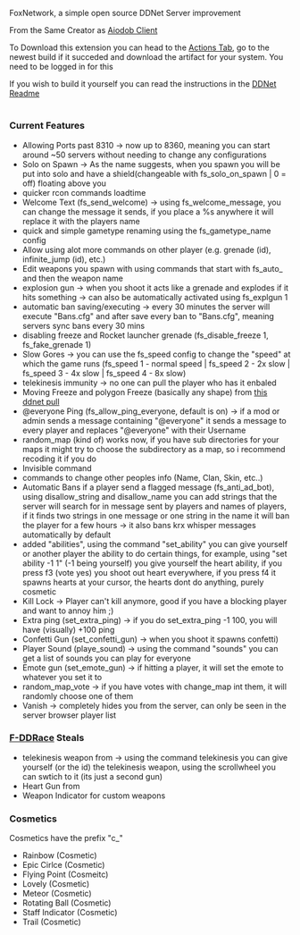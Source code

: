 FoxNetwork, a simple open source DDNet Server improvement

From the Same Creator as [Aiodob Client](https://github.com/qxdFox/Aiodob-Client-DDNet)

To Download this extension you can head to the [Actions Tab](https://github.com/qxdFoxs/FoxNet-DDNet/actions/workflows/build.yml), go to the newest build if it succeded and download the artifact for your system. You need to be logged in for this

If you wish to build it yourself you can read the instructions in the [DDNet Readme](https://github.com/ddnet/ddnet)

#
### Current Features

- Allowing Ports past 8310 -> now up to 8360, meaning you can start around ~50 servers without needing to change any configurations
- Solo on Spawn -> As the name suggests, when you spawn you will be put into solo and have a shield(changeable with fs_solo_on_spawn | 0 = off) floating above you
- quicker rcon commands loadtime
- Welcome Text (fs_send_welcome) -> using fs_welcome_message, you can change the message it sends, if you place a %s anywhere it will replace it with the players name
- quick and simple gametype renaming using the fs_gametype_name config
- Allow using alot more commands on other player (e.g. grenade (id), infinite_jump (id), etc.)
- Edit weapons you spawn with using commands that start with fs_auto_ and then the weapon name
- explosion gun -> when you shoot it acts like a grenade and explodes if it hits something -> can also be automatically activated using fs_explgun 1
- automatic ban saving/executing -> every 30 minutes the server will execute "Bans.cfg" and after save every ban to "Bans.cfg", meaning servers sync bans every 30 mins
- disabling freeze and Rocket launcher grenade (fs_disable_freeze 1, fs_fake_grenade 1)
- Slow Gores -> you can use the fs_speed config to change the "speed" at which the game runs (fs_speed 1 - normal speed | fs_speed 2 - 2x slow | fs_speed 3 - 4x slow | fs_speed 4 - 8x slow)
- telekinesis immunity -> no one can pull the player who has it enbaled
- Moving Freeze and polygon Freeze (basically any shape) from [this ddnet pull](https://github.com/ddnet/ddnet/pull/9469)
- @everyone Ping (fs_allow_ping_everyone, default is on) -> if a mod or admin sends a message containing "@everyone" it sends a message to every player and replaces "@everyone" with their Username
- random_map (kind of) works now, if you have sub directories for your maps it might try to choose the subdirectory as a map, so i recommend recoding it if you do
- Invisible command
- commands to change other peoples info (Name, Clan, Skin, etc..)
- Automatic Bans if a player send a flagged message (fs_anti_ad_bot), using disallow_string and disallow_name you can add strings that the server will search for in message sent by players and names of players,
  if it finds two strings in one message or one string in the name it will ban the player for a few hours -> it also bans krx whisper messages automatically by default
- added "abilities", using the command "set_ability" you can give yourself or another player the ability to do certain things,
  for example, using "set ability -1 1" (-1 being yourself) you give yourself the heart ability, if you press f3 (vote yes) you shoot out heart everywhere, if you press f4 it spawns hearts at your cursor,
  the hearts dont do anything, purely cosmetic
- Kill Lock -> Player can't kill anymore, good if you have a blocking player and want to annoy him ;)
- Extra ping (set_extra_ping) -> if you do set_extra_ping -1 100, you will have (visually) +100 ping
- Confetti Gun (set_confetti_gun) -> when you shoot it spawns confetti)
- Player Sound (playe_sound) -> using the command "sounds" you can get a list of sounds you can play for everyone
- Emote gun (set_emote_gun) -> if hitting a player, it will set the emote to whatever you set it to
- random_map_vote -> if you have votes with change_map int them, it will randomly choose one of them
- Vanish -> completely hides you from the server, can only be seen in the server browser player list

### [F-DDRace](https://github.com/fokkonaut/F-DDrace) Steals
- telekinesis weapon from -> using the command telekinesis you can give yourself (or the id) the telekinesis weapon, using the scrollwheel you can swtich to it (its just a second gun)
- Heart Gun from
- Weapon Indicator for custom weapons
### Cosmetics
Cosmetics have the prefix "c_"
- Rainbow (Cosmetic)
- Epic Cirlce (Cosmetic)
- Flying Point (Cosmeitc)
- Lovely (Cosmetic)
- Meteor (Cosmetic)
- Rotating Ball (Cosmetic)
- Staff Indicator (Cosmetic)
- Trail (Cosmetic)